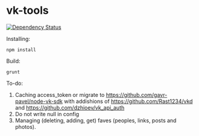 # vk-tools
[![Dependency Status](https://david-dm.org/fenque/vk-tools.svg)](https://david-dm.org/fenque/vk-tools)


Installing:

`npm install`


Build:

`grunt`



To-do:

1. Caching access_token or migrate to https://github.com/gavr-pavel/node-vk-sdk with addishions of https://github.com/Rast1234/vkd and https://github.com/dzhioev/vk_api_auth
2. Do not write null in config
3. Managing (deleting, adding, get) faves (peoples, links, posts and photos).
